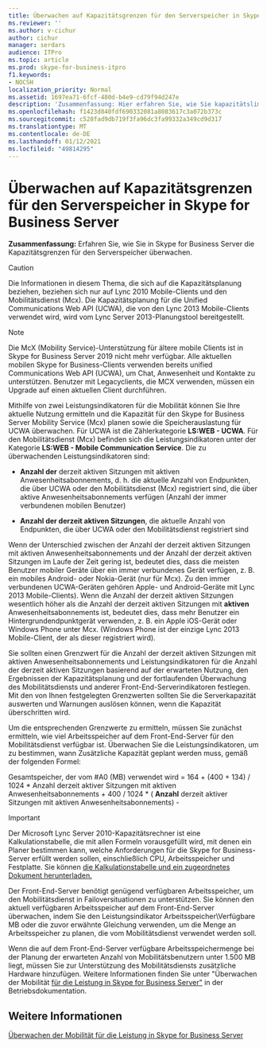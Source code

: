 ```yaml
---
title: Überwachen auf Kapazitätsgrenzen für den Serverspeicher in Skype for Business Server
ms.reviewer: ''
ms.author: v-cichur
author: cichur
manager: serdars
audience: ITPro
ms.topic: article
ms.prod: skype-for-business-itpro
f1.keywords:
- NOCSH
localization_priority: Normal
ms.assetid: 1697ea71-6fcf-480d-b4e9-cd79f94d247e
description: 'Zusammenfassung: Hier erfahren Sie, wie Sie kapazitätslimits für serverspeicher in Skype for Business Server überwachen.'
ms.openlocfilehash: f1423d840fdf690332081a8083617c3a072b373c
ms.sourcegitcommit: c528fad9db719f3fa96dc3fa99332a349cd9d317
ms.translationtype: MT
ms.contentlocale: de-DE
ms.lasthandoff: 01/12/2021
ms.locfileid: "49814295"
---
```

# <a name="monitor-for-server-memory-capacity-limits-in-skype-for-business-server"></a>Überwachen auf Kapazitätsgrenzen für den Serverspeicher in Skype for Business Server
 
**Zusammenfassung:** Erfahren Sie, wie Sie in Skype for Business Server die Kapazitätsgrenzen für den Serverspeicher überwachen.
  
> [!CAUTION]
> Die Informationen in diesem Thema, die sich auf die Kapazitätsplanung beziehen, beziehen sich nur auf Lync 2010 Mobile-Clients und den Mobilitätsdienst (Mcx). Die Kapazitätsplanung für die Unified Communications Web API (UCWA), die von den Lync 2013 Mobile-Clients verwendet wird, wird vom Lync Server 2013-Planungstool bereitgestellt. 

> [!NOTE]
> Die McX (Mobility Service)-Unterstützung für ältere mobile Clients ist in Skype for Business Server 2019 nicht mehr verfügbar. Alle aktuellen mobilen Skype for Business-Clients verwenden bereits unified Communications Web API (UCWA), um Chat, Anwesenheit und Kontakte zu unterstützen. Benutzer mit Legacyclients, die MCX verwenden, müssen ein Upgrade auf einen aktuellen Client durchführen.
  
Mithilfe von zwei Leistungsindikatoren für die Mobilität können Sie Ihre aktuelle Nutzung ermitteln und die Kapazität für den Skype for Business Server Mobility Service (Mcx) planen sowie die Speicherauslastung für UCWA überwachen. Für UCWA ist die Zählerkategorie **LS:WEB - UCWA**. Für den Mobilitätsdienst (Mcx) befinden sich die Leistungsindikatoren unter der Kategorie **LS:WEB - Mobile Communication Service**. Die zu überwachenden Leistungsindikatoren sind:
  
- **Anzahl der** derzeit aktiven Sitzungen mit aktiven Anwesenheitsabonnements, d. h. die aktuelle Anzahl von Endpunkten, die über UCWA oder den Mobilitätsdienst (Mcx) registriert sind, die über aktive Anwesenheitsabonnements verfügen (Anzahl der immer verbundenen mobilen Benutzer)
    
- **Anzahl der derzeit aktiven Sitzungen**, die aktuelle Anzahl von Endpunkten, die über UCWA oder den Mobilitätsdienst registriert sind
    
Wenn der  Unterschied zwischen der Anzahl der  derzeit aktiven Sitzungen mit aktiven Anwesenheitsabonnements und der Anzahl der derzeit aktiven Sitzungen im Laufe der Zeit gering ist, bedeutet dies, dass die meisten Benutzer mobiler Geräte über ein immer verbundenes Gerät verfügen, z. B. ein mobiles Android- oder Nokia-Gerät (nur für Mcx). Zu den immer verbundenen UCWA-Geräten gehören Apple- und Android-Geräte mit Lync 2013 Mobile-Clients). Wenn  die Anzahl der derzeit aktiven Sitzungen wesentlich höher als die Anzahl der derzeit aktiven Sitzungen mit **aktiven** Anwesenheitsabonnements ist, bedeutet dies, dass mehr Benutzer ein Hintergrundendpunktgerät verwenden, z. B. ein Apple iOS-Gerät oder Windows Phone unter Mcx. (Windows Phone ist der einzige Lync 2013 Mobile-Client, der als dieser registriert wird).
  
Sie sollten einen Grenzwert  für die Anzahl der  derzeit aktiven Sitzungen mit aktiven Anwesenheitsabonnements und Leistungsindikatoren für die Anzahl der derzeit aktiven Sitzungen basierend auf der erwarteten Nutzung, den Ergebnissen der Kapazitätsplanung und der fortlaufenden Überwachung des Mobilitätsdiensts und anderer Front-End-Serverindikatoren festlegen. Mit den von Ihnen festgelegten Grenzwerten sollten Sie die Serverkapazität auswerten und Warnungen auslösen können, wenn die Kapazität überschritten wird.
  
Um die entsprechenden Grenzwerte zu ermitteln, müssen Sie zunächst ermitteln, wie viel Arbeitsspeicher auf dem Front-End-Server für den Mobilitätsdienst verfügbar ist. Überwachen Sie die Leistungsindikatoren, um zu bestimmen, wann Zusätzliche Kapazität geplant werden muss, gemäß der folgenden Formel:
  
Gesamtspeicher, der vom #A0 (MB) verwendet wird = 164 + (400 + 134) / 1024 * Anzahl derzeit aktiver Sitzungen mit aktiven Anwesenheitsabonnements + 400 / 1024 * ( **Anzahl** derzeit aktiver Sitzungen mit aktiven  Anwesenheitsabonnements)  -  
  
> [!IMPORTANT]
> Der Microsoft Lync Server 2010-Kapazitätsrechner ist eine Kalkulationstabelle, die mit allen Formeln vorausgefüllt wird, mit denen ein Planer bestimmen kann, welche Anforderungen für die Skype for Business-Server erfüllt werden sollen, einschließlich CPU, Arbeitsspeicher und Festplatte. Sie können [die Kalkulationstabelle und ein zugeordnetes Dokument herunterladen.](https://go.microsoft.com/fwlink/p/?LinkID=212657) 
  
Der Front-End-Server benötigt genügend verfügbaren Arbeitsspeicher, um den Mobilitätsdienst in Failoversituationen zu unterstützen. Sie können den aktuell verfügbaren Arbeitsspeicher auf dem  Front-End-Server überwachen, indem Sie den Leistungsindikator Arbeitsspeicher\Verfügbare MB oder die zuvor erwähnte Gleichung verwenden, um die Menge an Arbeitsspeicher zu planen, die vom Mobilitätsdienst verwendet werden soll.
  
Wenn die auf dem Front-End-Server verfügbare Arbeitsspeichermenge bei der Planung der erwarteten Anzahl von Mobilitätsbenutzern unter 1.500 MB liegt, müssen Sie zur Unterstützung des Mobilitätsdiensts zusätzliche Hardware hinzufügen. Weitere Informationen finden Sie unter "Überwachen der Mobilität [für die Leistung in Skype for Business Server"](monitor-mobility-performance.md) in der Betriebsdokumentation.
  
## <a name="see-also"></a>Weitere Informationen

[Überwachen der Mobilität für die Leistung in Skype for Business Server](monitor-mobility-performance.md)
